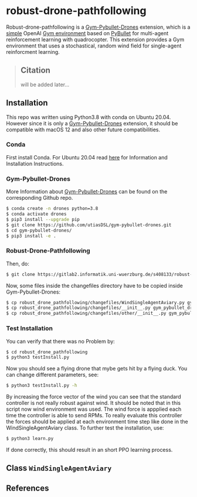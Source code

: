 # robust-drone-pathfollowing 
Robust-drone-pathfollowing is a [Gym-Pybullet-Drones](https://github.com/utiasDSL/gym-pybullet-drones) extension, which is a [simple](https://en.wikipedia.org/wiki/KISS_principle) OpenAI [Gym environment](https://gym.openai.com/envs/#classic_control) based on [PyBullet](https://github.com/bulletphysics/bullet3) for multi-agent reinforcement learning with quadrocopter. This extension provides a Gym environment that uses a stochastical, random wind field for single-agent reinforcment learning.

> ## Citation
> will be added later...

## Installation
This repo was written using Python3.8 with conda on Ubuntu 20.04. However since it is only a [Gym-Pybullet-Drones](https://github.com/utiasDSL/gym-pybullet-drones) extension, it should be compatible with macOS 12 and also other future compatibilities.

### Conda
First install Conda. For Ubuntu 20.04 read [here](https://linuxize.com/post/how-to-install-anaconda-on-ubuntu-20-04/) for Information and Installation Instructions.

### Gym-Pybullet-Drones
More Information about [Gym-Pybullet-Drones](https://github.com/utiasDSL/gym-pybullet-drones) can be found on the corresponding Github repo.
```bash
$ conda create -n drones python=3.8
$ conda activate drones
$ pip3 install --upgrade pip
$ git clone https://github.com/utiasDSL/gym-pybullet-drones.git
$ cd gym-pybullet-drones/
$ pip3 install -e .
```

### Robust-Drone-Pathfollowing
Then, do:
```bash
$ git clone https://gitlab2.informatik.uni-wuerzburg.de/s408133/robust-drone-pathfollowing.git
```
Now, some files inside the changefiles directory have to be copied inside Gym-Pybullet-Drones:
```bash
$ cp robust_drone_pathfollowing/changefiles/WindSingleAgentAviary.py gym_pybullet_drones/envs
$ cp robust_drone_pathfollowing/changefiles/__init__.py gym_pybullet_drones/envs/__init__.py
$ cp robust_drone_pathfollowing/changefiles/other/__init__.py gym_pybullet_drones/__init__.py
```

### Test Installation
You can verify that there was no Problem by:
```bash
$ cd robust_drone_pathfollowing
$ python3 testInstall.py
```
Now you should see a flying drone that mybe gets hit by a flying duck.
You can change different parameters, see:
```bash
$ python3 testInstall.py -h
```
By increasing the force vector of the wind you can see that the standard controller is not really robust against wind. 
It should be noted that in this script now wind environment was used. The wind force is appplied each time the controller is able to send RPMs.
To really evaluate this controller the forces should be applied at each environment time step like done in the WindSingleAgentAviary class.
To further test the installation, use:
```bash
$ python3 learn.py
```
If done correctly, this should result in an short PPO learning process.

## Class `WindSingleAgentAviary`

## References


